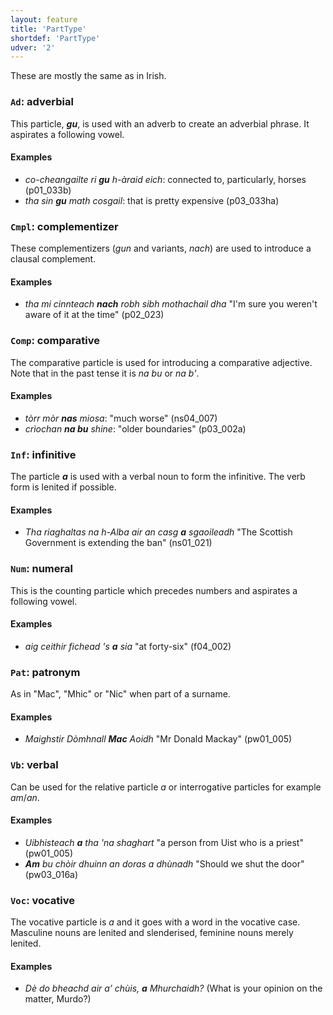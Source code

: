 ```yaml
---
layout: feature
title: 'PartType'
shortdef: 'PartType'
udver: '2'
---
```

These are mostly the same as in Irish.

### <a name="Ad">`Ad`</a>: adverbial

This particle, _**gu**_, is used with an adverb to create an adverbial phrase.
It aspirates a following vowel.

#### Examples

* _co-cheangailte ri **gu** h-àraid eich_: connected to, particularly, horses (p01\_033b)
* _tha sin **gu** math cosgail_: that is pretty expensive (p03\_033ha)

### <a name="Cmpl">`Cmpl`</a>: complementizer

These complementizers (_gun_ and variants, _nach_) are used to introduce a clausal complement.

#### Examples

* _tha mi cinnteach **nach** robh sibh mothachail dha_ "I'm sure you weren't aware of it at the time" (p02\_023)

### <a name="Comp">`Comp`</a>: comparative

The comparative particle is used for introducing a comparative adjective.
Note that in the past tense it is _na bu_ or _na b'_.

#### Examples

* _tòrr mòr **nas** miosa_: "much worse" (ns04\_007)
* _crìochan **na bu** shine_: "older boundaries" (p03\_002a)

### <a name="Inf">`Inf`</a>: infinitive

The particle _<b>a</b>_ is used with a verbal noun to form the infinitive. The verb form is lenited if possible.

#### Examples

* _Tha riaghaltas na h-Alba air an casg <b>a</b> sgaoileadh_ "The Scottish Government is extending the ban" (ns01\_021)

### <a name="Num">`Num`</a>: numeral

This is the counting particle which precedes numbers and aspirates a following vowel.

#### Examples

* _aig ceithir fichead 's **a** sia_ "at forty-six" (f04\_002)

### <a name="Pat">`Pat`</a>: patronym

As in "Mac", "Mhic" or "Nic" when part of a surname.

#### Examples

* _Maighstir Dòmhnall **Mac** Aoidh_ "Mr Donald Mackay" (pw01\_005)

### <a name="Vb">`Vb`</a>: verbal

Can be used for the relative particle _a_ or interrogative particles for example _am_/_an_.

#### Examples

* _Uibhisteach **a** tha 'na shaghart_ "a person from Uist who is a priest" (pw01\_005)
* _**Am** bu chòir dhuinn an doras a dhùnadh_ "Should we shut the door" (pw03\_016a)

### <a name="Voc">`Voc`</a>: vocative

The vocative particle is _a_ and it goes with a word in the vocative case.
Masculine nouns are lenited and slenderised, feminine nouns merely lenited.

#### Examples

* _Dè do bheachd air a’ chùis, **a** Mhurchaidh?_ (What is your opinion on the matter, Murdo?)
<!-- Interlanguage links updated So kvě 14 19:02:28 CEST 2022 -->
